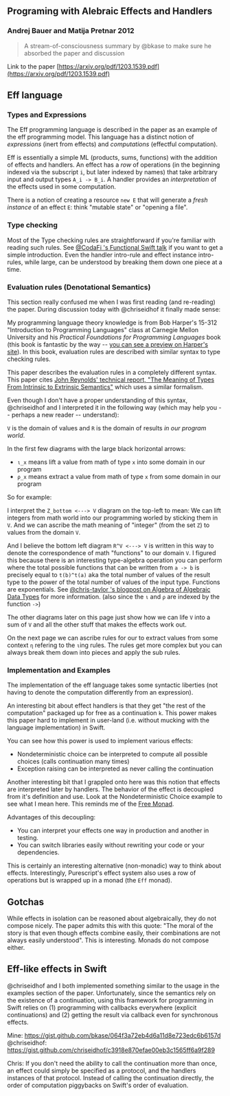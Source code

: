 ## Programing with Alebraic Effects and Handlers

### Andrej Bauer and Matija Pretnar 2012

> A stream-of-consciousness summary by @bkase to make sure he absorbed the paper and discussion

Link to the paper [https://arxiv.org/pdf/1203.1539.pdf](https://arxiv.org/pdf/1203.1539.pdf)

## Eff language

### Types and Expressions

The Eff programming language is described in the paper as an example of the eff programming model. This language has a distinct notion of *expressions* (inert from effects) and *computations* (effectful computation).

Eff is essentially a simple ML (products, sums, functions) with the addition of effects and handlers. An effect has a *row* of operations (in the beginning indexed via the subscript `i`, but later indexed by names) that take arbitrary input and output types `A_i -> B_i`. A handler provides an *interpretation* of the effects used in some computation.

There is a notion of creating a resource `new E` that will generate a *fresh instance* of an effect `E`: think "mutable state" or "opening a file".

### Type checking

Most of the Type checking rules are straightforward if you're familiar with reading such rules. See [@CodaFi 's Functional Swift talk](https://www.youtube.com/watch?v=IbjoA5xVUq0) if you want to get a simple introduction.
Even the handler intro-rule and effect instance intro-rules, while large, can be understood by breaking them down one piece at a time.

### Evaluation rules (Denotational Semantics)

This section really confused me when I was first reading (and re-reading) the paper. During discussion today with @chriseidhof it finally made sense:

My programming language theory knowledge is from Bob Harper's 15-312 "Introduction to Programming Languages" class at Carnegie Mellon University and his _Practical Foundations for Programming Languages_ book (this book is fantastic by the way -- [you can see a preview on Harper's site](https://www.cs.cmu.edu/~rwh/pfpl/2nded.pdf)). In this book, evaluation rules are described with similar syntax to type checking rules.

This paper describes the evaluation rules in a completely different syntax. This paper cites [John Reynolds' technical report, "The Meaning of Types From Intrinsic to Extrinsic Semantics"](http://repository.cmu.edu/cgi/viewcontent.cgi?article=2290&context=compsci) which uses a similar formalism.

Even though I don't have a proper understanding of this syntax, @chriseidhof and I interpreted it in the following way (which may help you -- perhaps a new reader -- understand):

`V` is the domain of values and `R` is the domain of results *in our program world*.

In the first few diagrams with the large black horizontal arrows:

* `ι_x` means lift a value from math of type `x` into some domain in our program
* `ρ_x` means extract a value from math of type `x` from some domain in our program

So for example:

I interpret the `Z_bottom <---> V` diagram on the top-left to mean: We can lift integers from math world into our programming worled by sticking them in `V`. And we can ascribe the math meaning of "integer" (from the set `Z`) to values from the domain `V`.

And I believe the bottom left diagram `R^V <---> V` is written in this way to denote the correspondence of math "functions" to our domain `V`. I figured this because there is an interesting type-algebra operation you can perform where the total possible functions that can be written from `a -> b` is precisely equal to `t(b)^t(a)` aka the total number of values of the result type to the power of the total number of values of the input type. Functions are exponentials. See [@chris-taylor 's blogpost on Algebra of Algebraic Data Types](http://chris-taylor.github.io/blog/2013/02/10/the-algebra-of-algebraic-data-types/) for more information.
(also since the `ι` and `ρ` are indexed by the function `->`)

The other diagrams later on this page just show how we can life `V` into a sum of `V` and all the other stuff that makes the effects work out.

On the next page we can ascribe rules for our to extract values from some context `η` refering to the `ι`ing rules.
The rules get more complex but you can always break them down into pieces and apply the sub rules.

### Implementation and Examples

The implementation of the eff language takes some syntactic liberties (not having to denote the computation differently from an expression).

An interesting bit about effect handlers is that they get "the rest of the computation" packaged up for free as a continuation `k`. This power makes this paper hard to implement in user-land (i.e. without mucking with the language implementation) in Swift.

You can see how this power is used to implement various effects:

* Nondeterministic choice can be interpreted to compute all possible choices (calls continuation many times)
* Exception raising can be interpreted as never calling the continuation

Another interesting bit that I grappled onto here was this notion that effects are interpreted later by handlers. The behavior of the effect is decoupled from it's definition and use. Look at the Nondeterministic Choice example to see what I mean here. This reminds me of the [Free Monad](http://degoes.net/articles/modern-fp).

Advantages of this decoupling:
* You can interpret your effects one way in production and another in testing.
* You can switch libraries easily without rewriting your code or your dependencies.

This is certainly an interesting alternative (non-monadic) way to think about effects. Interestingly, Purescript's effect system also uses a row of operations but is wrapped up in a monad (the `Eff` monad).

## Gotchas

While effects in isolation can be reasoned about algebraically, they do not compose nicely. The paper admits this with this quote: "The moral of the story is that even though effects combine easily, their combinations are not always easily understood".
This is interesting. Monads do not compose either.

## Eff-like effects in Swift

@chriseidhof and I both implemented something similar to the usage in the examples section of the paper. Unfortunately, since the semantics rely on the existence of a continuation, using this framework for programming in Swift relies on (1) programming with callbacks everywhere (explicit continuations) and (2) getting the result via callback even for synchronous effects.

Mine: https://gist.github.com/bkase/064f3a72eb4d6a11d8e723edc6b6157d
@chriseidhof: https://gist.github.com/chriseidhof/c3918e870efae00eb3c1565ff6a9f289

Chris: If you don't need the ability to call the continuation more than once, an effect could simply be specified as a protocol, and the handlers instances of that protocol. Instead of calling the continuation directly, the order of computation piggybacks on Swift's order of evaluation.

